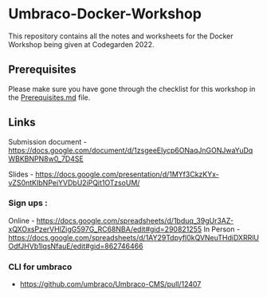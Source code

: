 # Umbraco-Docker-Workshop

This repository contains all the notes and worksheets for the Docker Workshop being given at Codegarden 2022.

## Prerequisites

Please make sure you have gone through the checklist for this workshop in the [Prerequisites.md](Prerequisites.md) file.

## Links

Submission document - https://docs.google.com/document/d/1zsgeeElycp6ONaqJnGONJwaYuDqWBKBNPN8w0_7D4SE

Slides - https://docs.google.com/presentation/d/1MYf3CkzKYx-vZS0ntKIbNPejYVDbU2iPQit1OTzsoUM/

### Sign ups : 

Online - https://docs.google.com/spreadsheets/d/1bduq_39gUr3AZ-xQXOxsPzerVHlZigG597G_RC68NBA/edit#gid=290821255
In Person - https://docs.google.com/spreadsheets/d/1AY29Tdpyfl0kQVNeuTHdiDXRRlUOdfJHVb1lqsNfauE/edit#gid=862746466



### CLI for umbraco 

- https://github.com/umbraco/Umbraco-CMS/pull/12407



